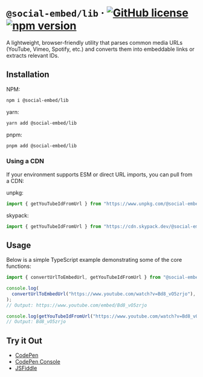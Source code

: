 # `@social-embed/lib` &middot; [![GitHub license](https://img.shields.io/badge/license-MIT-blue.svg)](https://github.com/social-embed/social-embed/blob/master/LICENSE) [![npm version](https://img.shields.io/npm/v/@social-embed/lib.svg?style=flat)](https://www.npmjs.com/package/@social-embed/lib)

A lightweight, browser-friendly utility that parses common media URLs (YouTube, Vimeo, Spotify, etc.) and converts them into embeddable links or extracts relevant IDs.

## Installation

NPM:

```bash
npm i @social-embed/lib
```

yarn:

```bash
yarn add @social-embed/lib
```

pnpm:

```bash
pnpm add @social-embed/lib
```

### Using a CDN

If your environment supports ESM or direct URL imports, you can pull from a CDN:

unpkg:

```typescript
import { getYouTubeIdFromUrl } from "https://www.unpkg.com/@social-embed/lib?module";
```

skypack:

```typescript
import { getYouTubeIdFromUrl } from "https://cdn.skypack.dev/@social-embed/lib";
```

## Usage

Below is a simple TypeScript example demonstrating some of the core functions:

```typescript
import { convertUrlToEmbedUrl, getYouTubeIdFromUrl } from "@social-embed/lib";

console.log(
  convertUrlToEmbedUrl("https://www.youtube.com/watch?v=Bd8_vO5zrjo"),
);
// Output: https://www.youtube.com/embed/Bd8_vO5zrjo

console.log(getYouTubeIdFromUrl("https://www.youtube.com/watch?v=Bd8_vO5zrjo"));
// Output: Bd8_vO5zrjo
```

## Try it Out

- [CodePen][codepen]
- [CodePen Console][codepen console]
- [JSFiddle][jsfiddle]

[codepen]: https://codepen.io/attachment/pen/VwPPrNq
[codepen console]: https://codepen.io/attachment/pen/poRRpdp?editors=0010
[jsfiddle]: https://jsfiddle.net/gitpull/pcLagbsm/
